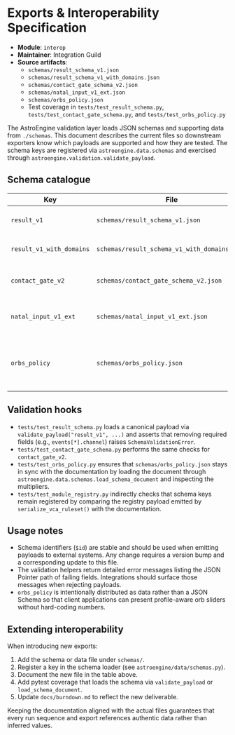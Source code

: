 # Exports & Interoperability Specification

- **Module**: `interop`
- **Maintainer**: Integration Guild
- **Source artifacts**:
  - `schemas/result_schema_v1.json`
  - `schemas/result_schema_v1_with_domains.json`
  - `schemas/contact_gate_schema_v2.json`
  - `schemas/natal_input_v1_ext.json`
  - `schemas/orbs_policy.json`
  - Test coverage in `tests/test_result_schema.py`, `tests/test_contact_gate_schema.py`, and `tests/test_orbs_policy.py`

The AstroEngine validation layer loads JSON schemas and supporting data from `./schemas`. This document describes the current files so downstream exporters know which payloads are supported and how they are tested. The schema keys are registered via `astroengine.data.schemas` and exercised through `astroengine.validation.validate_payload`.

## Schema catalogue

| Key | File | Purpose | Primary sections |
| --- | --- | --- | --- |
| `result_v1` | `schemas/result_schema_v1.json` | Defines the baseline run result payload used by `tests/test_result_schema.py`. | `schema`, `run`, `window`, `subjects`, `channels`, `events`. |
| `result_v1_with_domains` | `schemas/result_schema_v1_with_domains.json` | Extends `result_v1` with domain annotations for each subject/channel. | Adds `domains` array alongside the standard result structure. |
| `contact_gate_v2` | `schemas/contact_gate_schema_v2.json` | Captures gating decisions that map result events into UI narratives. | `schema`, `run`, `gates[*].{channel, decision, window, evidence, audit}`. |
| `natal_input_v1_ext` | `schemas/natal_input_v1_ext.json` | Documents optional metadata collected with Solar Fire imports (rating, zodiac mode, house system). | Enumerated values for `source_rating`, `zodiac`, `house_system`, `preferred_orb_profile`. |
| `orbs_policy` | `schemas/orbs_policy.json` | JSON data (not a JSON Schema) exposing aspect families and profile multipliers so external tools can align orbs with the engine. | `schema`, `profiles.{standard,tight,wide}`, `aspects.{conjunction,…}`. |

## Validation hooks

- `tests/test_result_schema.py` loads a canonical payload via `validate_payload("result_v1", ...)` and asserts that removing required fields (e.g., `events[*].channel`) raises `SchemaValidationError`.
- `tests/test_contact_gate_schema.py` performs the same checks for `contact_gate_v2`.
- `tests/test_orbs_policy.py` ensures that `schemas/orbs_policy.json` stays in sync with the documentation by loading the document through `astroengine.data.schemas.load_schema_document` and inspecting the multipliers.
- `tests/test_module_registry.py` indirectly checks that schema keys remain registered by comparing the registry payload emitted by `serialize_vca_ruleset()` with the documentation.

## Usage notes

- Schema identifiers (`$id`) are stable and should be used when emitting payloads to external systems. Any change requires a version bump and a corresponding update to this file.
- The validation helpers return detailed error messages listing the JSON Pointer path of failing fields. Integrations should surface those messages when rejecting payloads.
- `orbs_policy` is intentionally distributed as data rather than a JSON Schema so that client applications can present profile-aware orb sliders without hard-coding numbers.

## Extending interoperability

When introducing new exports:

1. Add the schema or data file under `schemas/`.
2. Register a key in the schema loader (see `astroengine/data/schemas.py`).
3. Document the new file in the table above.
4. Add pytest coverage that loads the schema via `validate_payload` or `load_schema_document`.
5. Update `docs/burndown.md` to reflect the new deliverable.

Keeping the documentation aligned with the actual files guarantees that every run sequence and export references authentic data rather than inferred values.
